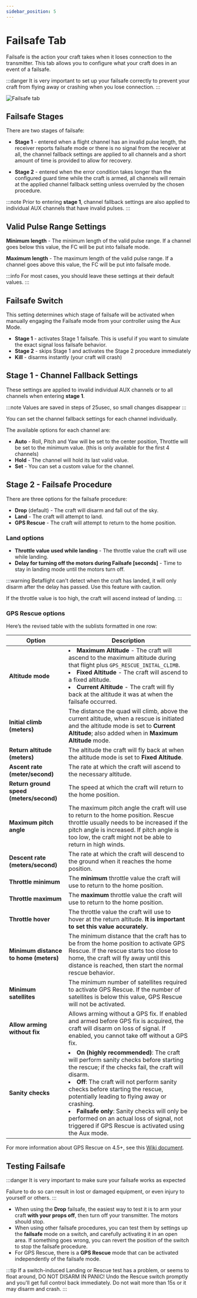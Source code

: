 ```yaml
---
sidebar_position: 5
---
```


# Failsafe Tab

Failsafe is the action your craft takes when it loses connection to the transmitter.
This tab allows you to configure what your craft does in an event of a failsafe.

:::danger
It is very important to set up your failsafe correctly to prevent your craft from flying away or crashing when you lose connection.
:::

![Failsafe tab](/img/betaflight_configurator_failsafe_tab.png)

## Failsafe Stages

There are two stages of failsafe:

- **Stage 1** - entered when a flight channel has an invalid pulse length, the receiver reports failsafe mode or
  there is no signal from the receiver at all, the channel fallback settings are applied to all channels and
  a short amount of time is provided to allow for recovery.

- **Stage 2** - entered when the error condition takes longer than the configured guard time while the craft is armed,
  all channels will remain at the applied channel fallback setting unless overruled by the chosen procedure.

:::note
Prior to entering **stage 1**, channel fallback settings are also applied to individual AUX channels that have invalid pulses.
:::

## Valid Pulse Range Settings

**Minimum length** - The minimum length of the valid pulse range. If a channel goes below this value, the FC will be put into failsafe mode.

**Maximum length** - The maximum length of the valid pulse range. If a channel goes above this value, the FC will be put into failsafe mode.

:::info
For most cases, you should leave these settings at their default values.
:::

## Failsafe Switch

This setting determines which stage of failsafe will be activated when manually engaging the Failsafe mode from your
controller using the Aux Mode.

- **Stage 1** - activates Stage 1 failsafe. This is useful if you want to simulate the exact signal loss failsafe behavior.
- **Stage 2** - skips Stage 1 and activates the Stage 2 procedure immediately
- **Kill** - disarms instantly (your craft will crash)

## Stage 1 - Channel Fallback Settings

These settings are applied to invalid individual AUX channels or to all channels when entering **stage 1**.

:::note
Values are saved in steps of 25usec, so small changes disappear
:::

You can set the channel fallback settings for each channel individually.

The available options for each channel are:

- **Auto** - Roll, Pitch and Yaw will be set to the center position, Throttle will be set to the minimum value.
  (this is only available for the first 4 channels)
- **Hold** - The channel will hold its last valid value.
- **Set** - You can set a custom value for the channel.

## Stage 2 - Failsafe Procedure

There are three options for the failsafe procedure:

- **Drop** (default) - The craft will disarm and fall out of the sky.
- **Land** - The craft will attempt to land.
- **GPS Rescue** - The craft will attempt to return to the home position.

### Land options

- **Throttle value used while landing** - The throttle value the craft will use while landing.
- **Delay for turning off the motors during Failsafe [seconds]** - Time to stay in landing mode until the motors turn off.

:::warning
Betaflight can't detect when the craft has landed, it will only disarm after the delay has passed.
Use this feature with caution.

If the throttle value is too high, the craft will ascend instead of landing.
:::

### GPS Rescue options

Here’s the revised table with the sublists formatted in one row:

| **Option**                              | **Description**                                                                                                                                                                                                                                                                                                                                                                                                                                   |
| --------------------------------------- | ------------------------------------------------------------------------------------------------------------------------------------------------------------------------------------------------------------------------------------------------------------------------------------------------------------------------------------------------------------------------------------------------------------------------------------------------- |
| **Altitude mode**                       | <li>**Maximum Altitude** - The craft will ascend to the maximum altitude during that flight plus `GPS_RESCUE_INITAL_CLIMB`.</li><li>**Fixed Altitude** - The craft will ascend to a fixed altitude.</li><li>**Current Altitude** - The craft will fly back at the altitude it was at when the failsafe occurred.</li>                                                                                                                             |
| **Initial climb (meters)**              | The distance the quad will climb, above the current altitude, when a rescue is initiated and the altitude mode is set to **Current Altitude**; also added when in **Maximum Altitude** mode.                                                                                                                                                                                                                                                      |
| **Return altitude (meters)**            | The altitude the craft will fly back at when the altitude mode is set to **Fixed Altitude**.                                                                                                                                                                                                                                                                                                                                                      |
| **Ascent rate (meter/second)**          | The rate at which the craft will ascend to the necessary altitude.                                                                                                                                                                                                                                                                                                                                                                                |
| **Return ground speed (meters/second)** | The speed at which the craft will return to the home position.                                                                                                                                                                                                                                                                                                                                                                                    |
| **Maximum pitch angle**                 | The maximum pitch angle the craft will use to return to the home position. Rescue throttle usually needs to be increased if the pitch angle is increased. If pitch angle is too low, the craft might not be able to return in high winds.                                                                                                                                                                                                         |
| **Descent rate (meters/second)**        | The rate at which the craft will descend to the ground when it reaches the home position.                                                                                                                                                                                                                                                                                                                                                         |
| **Throttle minimum**                    | The **minimum** throttle value the craft will use to return to the home position.                                                                                                                                                                                                                                                                                                                                                                 |
| **Throttle maximum**                    | The **maximum** throttle value the craft will use to return to the home position.                                                                                                                                                                                                                                                                                                                                                                 |
| **Throttle hover**                      | The throttle value the craft will use to hover at the return altitude. **It is important to set this value accurately.**                                                                                                                                                                                                                                                                                                                          |
| **Minimum distance to home (meters)**   | The minimum distance that the craft has to be from the home position to activate GPS Rescue. If the rescue starts too close to home, the craft will fly away until this distance is reached, then start the normal rescue behavior.                                                                                                                                                                                                               |
| **Minimum satellites**                  | The minimum number of satellites required to activate GPS Rescue. If the number of satellites is below this value, GPS Rescue will not be activated.                                                                                                                                                                                                                                                                                              |
| **Allow arming without fix**            | Allows arming without a GPS fix. If enabled and armed before GPS fix is acquired, the craft will disarm on loss of signal. If enabled, you cannot take off without a GPS fix.                                                                                                                                                                                                                                                                     |
| **Sanity checks**                       | <li>**On (highly recommended)**: The craft will perform sanity checks before starting the rescue; if the checks fail, the craft will disarm.</li><li>**Off**: The craft will not perform sanity checks before starting the rescue, potentially leading to flying away or crashing.</li><li>**Failsafe only**: Sanity checks will only be performed on an actual loss of signal, not triggered if GPS Rescue is activated using the Aux mode.</li> |

For more information about GPS Rescue on 4.5+, see this [Wiki document](/docs/wiki/guides/current/GPS-Rescue-v4-5).

## Testing Failsafe

:::danger
It is very important to make sure your failsafe works as expected

Failure to do so can result in lost or damaged equipment, or even injury to yourself or others.
:::

- When using the **Drop** failsafe, the easiest way to test it is to arm your craft **with your props off**,
  then turn off your transmitter. The motors should stop.
- When using other failsafe procedures, you can test them by settings up the **failsafe** mode on a switch,
  and carefully activating it in an open area. If something goes wrong, you can revert the position of the switch
  to stop the failsafe procedure.
- For GPS Rescue, there is a **GPS Rescue** mode that can be activated independently of the failsafe mode.

:::tip
If a switch-induced Landing or Rescue test has a problem, or seems to float around, DO NOT DISARM IN PANIC!
Undo the Rescue switch promptly and you'll get full control back immediately. Do not wait more than 15s or it may disarm and crash.
:::
